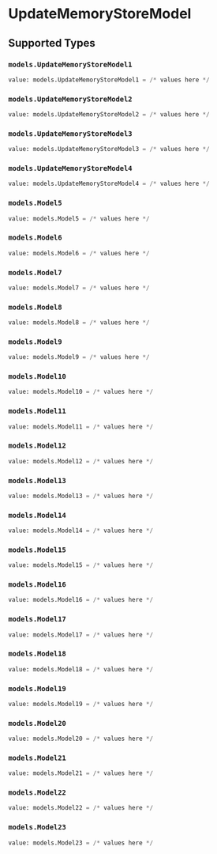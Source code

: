 # UpdateMemoryStoreModel


## Supported Types

### `models.UpdateMemoryStoreModel1`

```python
value: models.UpdateMemoryStoreModel1 = /* values here */
```

### `models.UpdateMemoryStoreModel2`

```python
value: models.UpdateMemoryStoreModel2 = /* values here */
```

### `models.UpdateMemoryStoreModel3`

```python
value: models.UpdateMemoryStoreModel3 = /* values here */
```

### `models.UpdateMemoryStoreModel4`

```python
value: models.UpdateMemoryStoreModel4 = /* values here */
```

### `models.Model5`

```python
value: models.Model5 = /* values here */
```

### `models.Model6`

```python
value: models.Model6 = /* values here */
```

### `models.Model7`

```python
value: models.Model7 = /* values here */
```

### `models.Model8`

```python
value: models.Model8 = /* values here */
```

### `models.Model9`

```python
value: models.Model9 = /* values here */
```

### `models.Model10`

```python
value: models.Model10 = /* values here */
```

### `models.Model11`

```python
value: models.Model11 = /* values here */
```

### `models.Model12`

```python
value: models.Model12 = /* values here */
```

### `models.Model13`

```python
value: models.Model13 = /* values here */
```

### `models.Model14`

```python
value: models.Model14 = /* values here */
```

### `models.Model15`

```python
value: models.Model15 = /* values here */
```

### `models.Model16`

```python
value: models.Model16 = /* values here */
```

### `models.Model17`

```python
value: models.Model17 = /* values here */
```

### `models.Model18`

```python
value: models.Model18 = /* values here */
```

### `models.Model19`

```python
value: models.Model19 = /* values here */
```

### `models.Model20`

```python
value: models.Model20 = /* values here */
```

### `models.Model21`

```python
value: models.Model21 = /* values here */
```

### `models.Model22`

```python
value: models.Model22 = /* values here */
```

### `models.Model23`

```python
value: models.Model23 = /* values here */
```

